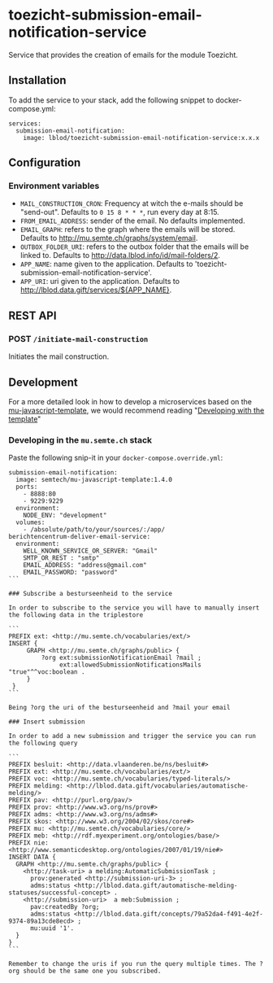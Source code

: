# toezicht-submission-email-notification-service

Service that provides the creation of emails for the module Toezicht.

## Installation

To add the service to your stack, add the following snippet to docker-compose.yml:

```
services:
  submission-email-notification:
    image: lblod/toezicht-submission-email-notification-service:x.x.x
```

## Configuration

### Environment variables

- `MAIL_CONSTRUCTION_CRON`: Frequency at witch the e-mails should be "send-out". Defaults to `0 15 8 * * *`, run every day at 8:15.
- `FROM_EMAIL_ADDRESS`: sender of the email. No defaults implemented.
- `EMAIL_GRAPH`: refers to the graph where the emails will be stored. Defaults to <http://mu.semte.ch/graphs/system/email>.
- `OUTBOX_FOLDER_URI`: refers to the outbox folder that the emails will be linked to. Defaults to <http://data.lblod.info/id/mail-folders/2>.
- `APP_NAME`: name given to the application. Defaults to 'toezicht-submission-email-notification-service'.
- `APP_URI`: uri given to the application. Defaults to <http://lblod.data.gift/services/${APP_NAME}>.

   
## REST API

### POST `/initiate-mail-construction`

Initiates the mail construction.

## Development

For a more detailed look in how to develop a microservices based on the [mu-javascript-template](https://github.com/mu-semtech/mu-javascript-template), 
we would recommend reading "[Developing with the template](https://github.com/mu-semtech/mu-javascript-template#developing-with-the-template)"

### Developing in the `mu.semte.ch` stack

Paste the following snip-it in your `docker-compose.override.yml`:

````  
submission-email-notification:
  image: semtech/mu-javascript-template:1.4.0
  ports:
    - 8888:80
    - 9229:9229
  environment:
    NODE_ENV: "development"
  volumes:
    - /absolute/path/to/your/sources/:/app/
berichtencentrum-deliver-email-service:
  environment:
    WELL_KNOWN_SERVICE_OR_SERVER: "Gmail"
    SMTP_OR_REST : "smtp"
    EMAIL_ADDRESS: "address@gmail.com"
    EMAIL_PASSWORD: "password"
```

### Subscribe a besturseenheid to the service

In order to subscribe to the service you will have to manually insert the following data in the triplestore

```
PREFIX ext: <http://mu.semte.ch/vocabularies/ext/>
INSERT {
     GRAPH <http://mu.semte.ch/graphs/public> {
         ?org ext:submissionNotificationEmail ?mail ;
              ext:allowedSubmissionNotificationsMails "true"^^voc:boolean .
     }
 }
```

Being ?org the uri of the besturseenheid and ?mail your email

### Insert submission

In order to add a new submission and trigger the service you can run the following query

```
PREFIX besluit: <http://data.vlaanderen.be/ns/besluit#>
PREFIX ext: <http://mu.semte.ch/vocabularies/ext/>
PREFIX voc: <http://mu.semte.ch/vocabularies/typed-literals/>
PREFIX melding: <http://lblod.data.gift/vocabularies/automatische-melding/>
PREFIX pav: <http://purl.org/pav/>
PREFIX prov: <http://www.w3.org/ns/prov#>
PREFIX adms: <http://www.w3.org/ns/adms#>
PREFIX skos: <http://www.w3.org/2004/02/skos/core#>
PREFIX mu: <http://mu.semte.ch/vocabularies/core/>
PREFIX meb: <http://rdf.myexperiment.org/ontologies/base/>
PREFIX nie: <http://www.semanticdesktop.org/ontologies/2007/01/19/nie#>
INSERT DATA {
  GRAPH <http://mu.semte.ch/graphs/public> {
    <http://task-uri> a melding:AutomaticSubmissionTask ;
      prov:generated <http://submission-uri-3> ;
      adms:status <http://lblod.data.gift/automatische-melding-statuses/successful-concept> .
    <http://submission-uri>  a meb:Submission ;
      pav:createdBy ?org;
      adms:status <http://lblod.data.gift/concepts/79a52da4-f491-4e2f-9374-89a13cde8ecd> ;
      mu:uuid '1'.
  }
}
```

Remember to change the uris if you run the query multiple times. The ?org should be the same one you subscribed.
